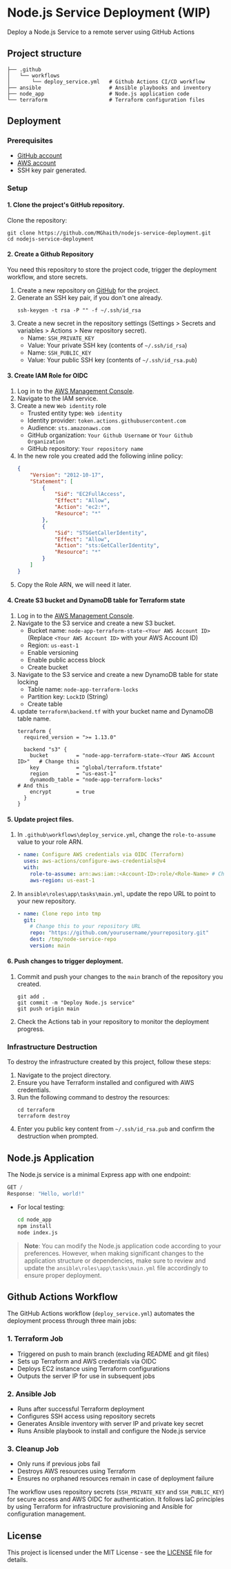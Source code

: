 # Node.js Service Deployment (WIP)
Deploy a Node.js Service to a remote server using GitHub Actions

## Project structure
```
├── .github
│   └── workflows
│       └── deploy_service.yml   # Github Actions CI/CD workflow   
├── ansible                      # Ansible playbooks and inventory
├── node_app                     # Node.js application code
└── terraform                    # Terraform configuration files    
```
## Deployment
### Prerequisites

- [GitHub account](https://github.com/)
- [AWS account](https://console.aws.amazon.com)
- SSH key pair generated.

### Setup
#### 1. Clone the project's GitHub repository.

Clone the repository:
   ```
   git clone https://github.com/MGhaith/nodejs-service-deployment.git
   cd nodejs-service-deployment
   ```

#### 2. Create a Github Repository 
You need this repository to store the project code, trigger the deployment workflow, and store secrets.

1. Create a new repository on [GitHub](https://github.com) for the project.
2. Generate an SSH key pair, if you don't one already.
   ```
   ssh-keygen -t rsa -P "" -f ~/.ssh/id_rsa
   ```
3. Create a new secret in the repository settings (Settings > Secrets and variables > Actions > New repository secret).
   - Name: `SSH_PRIVATE_KEY`
   - Value: Your private SSH key (contents of `~/.ssh/id_rsa`)
   - Name: `SSH_PUBLIC_KEY`
   - Value: Your public SSH key (contents of `~/.ssh/id_rsa.pub`)

#### 3. Create IAM Role for OIDC
1. Log in to the [AWS Management Console](https://console.aws.amazon.com/).
2. Navigate to the IAM service.
3. Create a new `Web identity` role
    - Trusted entity type: `Web identity`
    - Identity provider: `token.actions.githubusercontent.com`
    - Audience: `sts.amazonaws.com`
    - GitHub organization: `Your Github Username` or `Your Github Organization`
    - GitHub repository: `Your repository name`
4. In the new role you created add the following inline policy:
    ```json
    {
        "Version": "2012-10-17",
        "Statement": [
            {
                "Sid": "EC2FullAccess",
                "Effect": "Allow",
                "Action": "ec2:*",
                "Resource": "*"
            },
            {
                "Sid": "STSGetCallerIdentity",
                "Effect": "Allow",
                "Action": "sts:GetCallerIdentity",
                "Resource": "*"
            }
        ]
    }
    ```
5. Copy the Role ARN, we will need it later.

#### 4. Create S3 bucket and DynamoDB table for Terraform state
1. Log in to the [AWS Management Console](https://console.aws.amazon.com/).
2. Navigate to the S3 service and create a new S3 bucket.
    - Bucket name: `node-app-terraform-state-<Your AWS Account ID>` (Replace `<Your AWS Account ID>` with your AWS Account ID)
    - Region: `us-east-1`
    - Enable versioning
    - Enable public access block
    - Create bucket
3. Navigate to the S3 service and create a new DynamoDB table for state locking
    - Table name: `node-app-terraform-locks`
    - Partition key: `LockID` (String)
    - Create table
4. update `terraform\backend.tf` with your bucket name and DynamoDB table name.
    ``` hcl
    terraform {
      required_version = ">= 1.13.0"
  
      backend "s3" {
        bucket         = "node-app-terraform-state-<Your AWS Account ID>"   # Change this
        key            = "global/terraform.tfstate"                     
        region         = "us-east-1"                                    
        dynamodb_table = "node-app-terraform-locks"                         # And this 
        encrypt        = true                                           
      }
    }
    ```

#### 5. Update project files.
1. In `.github\workflows\deploy_service.yml`, change the `role-to-assume` value to your role ARN.
    ``` yml
    - name: Configure AWS credentials via OIDC (Terraform)
      uses: aws-actions/configure-aws-credentials@v4
      with:
        role-to-assume: arn:aws:iam::<Account-ID>:role/<Role-Name> # Change this to your role ARN
        aws-region: us-east-1
    ```

2. In `ansible\roles\app\tasks\main.yml`, update the repo URL to point to your new repository.
    
    ``` yml
    - name: Clone repo into tmp
      git:
        # Change this to your repository URL
        repo: "https://github.com/yourusername/yourrepository.git"
        dest: /tmp/node-service-repo
        version: main
    ```
#### 6. Push changes to trigger deployment.
1. Commit and push your changes to the `main` branch of the repository you created.
    ```
    git add .
    git commit -m "Deploy Node.js service"
    git push origin main
    ```
2. Check the Actions tab in your repository to monitor the deployment progress.

### Infrastructure Destruction
To destroy the infrastructure created by this project, follow these steps:
1. Navigate to the project directory.
2. Ensure you have Terraform installed and configured with AWS credentials.
3. Run the following command to destroy the resources:
    ```
    cd terraform
    terraform destroy
    ```
3. Enter you public key content from `~/.ssh/id_rsa.pub` and confirm the destruction when prompted.

## Node.js Application
The Node.js service is a minimal Express app with one endpoint:

```rust
GET /
Response: "Hello, world!"
```

- For local testing:
    ```bash
    cd node_app
    npm install
    node index.js
    ```
> **Note**: You can modify the Node.js application code according to your preferences. However, when making significant changes to the application structure or dependencies, make sure to review and update the `ansible\roles\app\tasks\main.yml` file accordingly to ensure proper deployment.

## Github Actions Workflow

The GitHub Actions workflow (`deploy_service.yml`) automates the deployment process through three main jobs:

### 1. Terraform Job
- Triggered on push to main branch (excluding README and git files)
- Sets up Terraform and AWS credentials via OIDC
- Deploys EC2 instance using Terraform configurations
- Outputs the server IP for use in subsequent jobs

### 2. Ansible Job
- Runs after successful Terraform deployment
- Configures SSH access using repository secrets
- Generates Ansible inventory with server IP and private key secret
- Runs Ansible playbook to install and configure the Node.js service

### 3. Cleanup Job
- Only runs if previous jobs fail
- Destroys AWS resources using Terraform
- Ensures no orphaned resources remain in case of deployment failure

The workflow uses repository secrets (`SSH_PRIVATE_KEY` and `SSH_PUBLIC_KEY`) for secure access and AWS OIDC for authentication. It follows IaC principles by using Terraform for infrastructure provisioning and Ansible for configuration management.

## License
This project is licensed under the MIT License - see the [LICENSE](https://github.com/MGhaith/Nodejs-Service-Deployment/blob/main/LICENSE) file for details.
